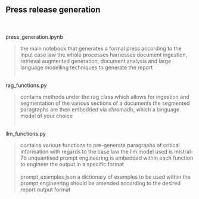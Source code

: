 ## Press release generation
<br> <br> 
press_generation.ipynb
> the main notebook that generates a formal press according to the input case law
> the whole processes harnesses document ingestion, retrieval augmented generation, document analysis and large language modelling techniques to generate the report
<br> <br>

rag_functions.py
> contains methods under the rag class which allows for ingestion and segmentation of the various sections of a documents
> the segmented paragraphs are then embedded via chromadb, which a language model of your choice
<br> <br>

llm_functions.py
> contains various functions to pre-generate paragraphs of critical information with regards to the case law
> the llm model used is mistral-7b unquantised
> prompt engineering is embedded within each function to engineer the output in a specific format
<br> <br>
prompt_examples.json
> a dictionary of examples to be used within the prompt engineering
> should be amended according to the desired report output format
